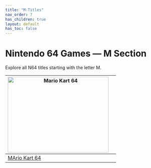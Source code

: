```yaml
---
title: "M-Titles"
nav_order: 7
has_children: true
layout: default
has_toc: false
---
```


# Nintendo 64 Games — M Section

Explore all N64 titles starting with the letter M.

| <a href="m/mario-kart-64"><img src="https://www.n64gamespedia.com/wp-content/uploads/2025/05/5d4e7ee9-81df-4978-886d-0b661ea024621.png" width="320" height="240" alt="Mario Kart 64"/></a> |  |
|---|---|
| [MArio Kart 64](m/mario-kart-64) |  |
